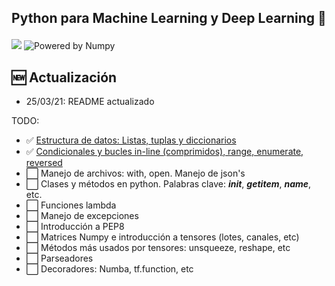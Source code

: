 <h2 align="center">
<p>Python para Machine Learning y Deep Learning 🐍</p>
</h2>

[![](https://img.shields.io/pypi/pyversions/scikit-learn.svg)](https://www.python.org/)
![Powered by Numpy](https://img.shields.io/badge/powered%20by-Numpy-blue.svg?style=flat&colorA=57BAF9&colorB=007D8A)



## 🆕 Actualización
- 25/03/21: README actualizado

 TODO:
- ✅ [Estructura de datos: Listas, tuplas y diccionarios](Notebooks/Class1.ipynb)
- ✅ [Condicionales y bucles in-line (comprimidos), range, enumerate, reversed](Notebooks/Class2.ipynb)
- ⬜️ Manejo de archivos: with, open. Manejo de json's
- ⬜️ Clases y métodos en python. Palabras clave:  *__init__*, *__getitem__*, *__name__*, etc.
- ⬜️ Funciones lambda
- ⬜️ Manejo de excepciones
- ⬜️ Introducción a PEP8
- ⬜️ Matrices Numpy e introducción a tensores (lotes, canales, etc)
- ⬜️ Métodos más usados por tensores: unsqueeze, reshape, etc
- ⬜️ Parseadores
- ⬜️ Decoradores: Numba, tf.function, etc


